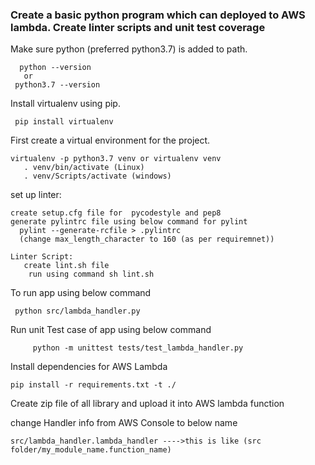### Create a basic python program which can deployed to AWS lambda. Create linter scripts and unit test coverage

Make sure python (preferred python3.7) is added to path.

      python --version
       or		
     python3.7 --version
     
 Install virtualenv using pip.

     pip install virtualenv 
   
 First create a virtual environment for the project.
 
    virtualenv -p python3.7 venv or virtualenv venv
       . venv/bin/activate (Linux)
       . venv/Scripts/activate (windows)

set up linter:

    create setup.cfg file for  pycodestyle and pep8
    generate pylintrc file using below command for pylint
      pylint --generate-rcfile > .pylintrc
      (change max_length_character to 160 (as per requiremnet))
      
    Linter Script:
       create lint.sh file
        run using command sh lint.sh
 
 To run app using below command
 
     python src/lambda_handler.py
     
  Run unit Test case of app using below command
  
         python -m unittest tests/test_lambda_handler.py
         
  Install dependencies for AWS Lambda
 
    pip install -r requirements.txt -t ./
    
   
Create zip file of all library and upload it into AWS lambda function

change Handler info from AWS Console to below name

    src/lambda_handler.lambda_handler ---->this is like (src folder/my_module_name.function_name)

   
        
     
     
   
  



